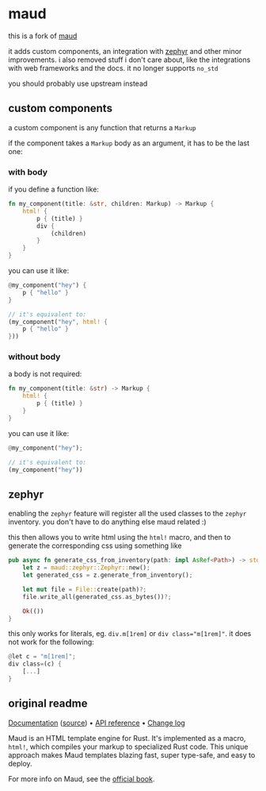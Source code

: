 # maud 

this is a fork of [maud](https://github.com/lambda-fairy/maud)

it adds custom components, an integration with [zephyr](https://github.com/annieversary/zephyr)
and other minor improvements.
i also removed stuff i don't care about, like the integrations with web frameworks and the docs.
it no longer supports `no_std`

you should probably use upstream instead

## custom components

a custom component is any function that returns a `Markup` 

if the component takes a `Markup` body as an argument, it has to be the last one:

### with body

if you define a function like:

```rust
fn my_component(title: &str, children: Markup) -> Markup {
    html! {
        p { (title) }
        div {
            (children)
        }
    }
}
```

you can use it like:

```rust
@my_component("hey") {
    p { "hello" }
}

// it's equivalent to:
(my_component("hey", html! {
    p { "hello" }
}))
```

### without body

a body is not required:

```rust
fn my_component(title: &str) -> Markup {
    html! {
        p { (title) }
    }
}
```

you can use it like:

```rust
@my_component("hey");

// it's equivalent to:
(my_component("hey"))
```

## zephyr

enabling the `zephyr` feature will register all the used classes to the `zephyr` inventory.
you don't have to do anything else maud related :)

this then allows you to write html using the `html!` macro,
and then to generate the corresponding css using something like

```rust
pub async fn generate_css_from_inventory(path: impl AsRef<Path>) -> std::io::Result<()> {
    let z = maud::zephyr::Zephyr::new();
    let generated_css = z.generate_from_inventory();

    let mut file = File::create(path)?;
    file.write_all(generated_css.as_bytes())?;

    Ok(())
}
```

this only works for literals, eg. `div.m[1rem]` or `div class="m[1rem]"`. it does not work for the following:

```rust
@let c = "m[1rem]";
div class=(c) {
    [...]
}
```

## original readme

[Documentation][book] ([source][booksrc]) •
[API reference][apiref] •
[Change log][changelog]

Maud is an HTML template engine for Rust.
It's implemented as a macro, `html!`,
which compiles your markup to specialized Rust code.
This unique approach makes Maud templates
blazing fast, super type-safe, and easy to deploy.

For more info on Maud,
see the [official book][book].

[book]: https://maud.lambda.xyz/
[booksrc]: https://github.com/lambda-fairy/maud/tree/main/docs
[apiref]: https://docs.rs/maud/
[changelog]: https://github.com/lambda-fairy/maud/blob/main/CHANGELOG.md
